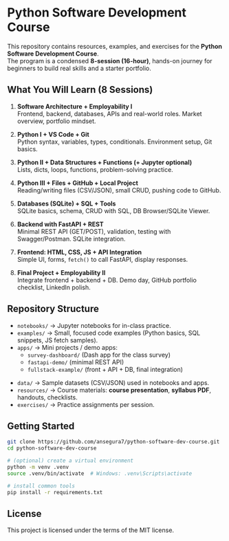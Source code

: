 # Python Software Development Course

This repository contains resources, examples, and exercises for the **Python Software Development Course**.  
The program is a condensed **8-session (16-hour)**, hands-on journey for beginners to build real skills and a starter portfolio.

## What You Will Learn (8 Sessions)

1) **Software Architecture + Employability I**  
   Frontend, backend, databases, APIs and real-world roles. Market overview, portfolio mindset.

2) **Python I + VS Code + Git**  
   Python syntax, variables, types, conditionals. Environment setup, Git basics.

3) **Python II + Data Structures + Functions (+ Jupyter optional)**  
   Lists, dicts, loops, functions, problem-solving practice.

4) **Python III + Files + GitHub + Local Project**  
   Reading/writing files (CSV/JSON), small CRUD, pushing code to GitHub.

5) **Databases (SQLite) + SQL + Tools**  
   SQLite basics, schema, CRUD with SQL, DB Browser/SQLite Viewer.

6) **Backend with FastAPI + REST**  
   Minimal REST API (GET/POST), validation, testing with Swagger/Postman. SQLite integration.

7) **Frontend: HTML, CSS, JS + API Integration**  
   Simple UI, forms, `fetch()` to call FastAPI, display responses.

8) **Final Project + Employability II**  
   Integrate frontend + backend + DB. Demo day, GitHub portfolio checklist, LinkedIn polish.

## Repository Structure

- `notebooks/` → Jupyter notebooks for in-class practice.  
- `examples/` → Small, focused code examples (Python basics, SQL snippets, JS fetch samples).  
- `apps/` → Mini projects / demo apps:
  - `survey-dashboard/` (Dash app for the class survey)
  - `fastapi-demo/` (minimal REST API)
  - `fullstack-example/` (front + API + DB, final integration)
<!-- - `api/` → FastAPI service(s) if you prefer to keep them outside `apps/`.
- `frontend/` → HTML/CSS/JS assets if you keep the UI separate from `apps/`. -->
- `data/` → Sample datasets (CSV/JSON) used in notebooks and apps.
- `resources/` → Course materials: **course presentation**, **syllabus PDF**, handouts, checklists.
- `exercises/` → Practice assignments per session.
<!-- - `solutions/` → Suggested solutions (optional; consider keeping it private). -->

## Getting Started

```bash
git clone https://github.com/ansegura7/python-software-dev-course.git
cd python-software-dev-course

# (optional) create a virtual environment
python -m venv .venv
source .venv/bin/activate  # Windows: .venv\Scripts\activate

# install common tools
pip install -r requirements.txt
```

## License

This project is licensed under the terms of the MIT license.
